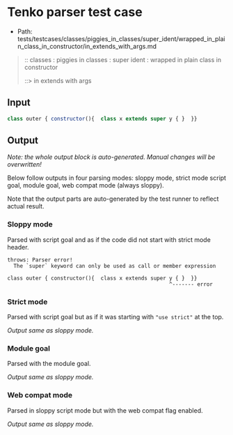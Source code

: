 # Tenko parser test case

- Path: tests/testcases/classes/piggies_in_classes/super_ident/wrapped_in_plain_class_in_constructor/in_extends_with_args.md

> :: classes : piggies in classes : super ident : wrapped in plain class in constructor
>
> ::> in extends with args

## Input

`````js
class outer { constructor(){  class x extends super y { }  }}
`````

## Output

_Note: the whole output block is auto-generated. Manual changes will be overwritten!_

Below follow outputs in four parsing modes: sloppy mode, strict mode script goal, module goal, web compat mode (always sloppy).

Note that the output parts are auto-generated by the test runner to reflect actual result.

### Sloppy mode

Parsed with script goal and as if the code did not start with strict mode header.

`````
throws: Parser error!
  The `super` keyword can only be used as call or member expression

class outer { constructor(){  class x extends super y { }  }}
                                                    ^------- error
`````

### Strict mode

Parsed with script goal but as if it was starting with `"use strict"` at the top.

_Output same as sloppy mode._

### Module goal

Parsed with the module goal.

_Output same as sloppy mode._

### Web compat mode

Parsed in sloppy script mode but with the web compat flag enabled.

_Output same as sloppy mode._
